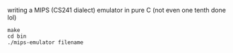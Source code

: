 writing a MIPS (CS241 dialect) emulator in pure C (not even one tenth done lol)

```
make
cd bin
./mips-emulator filename
```
